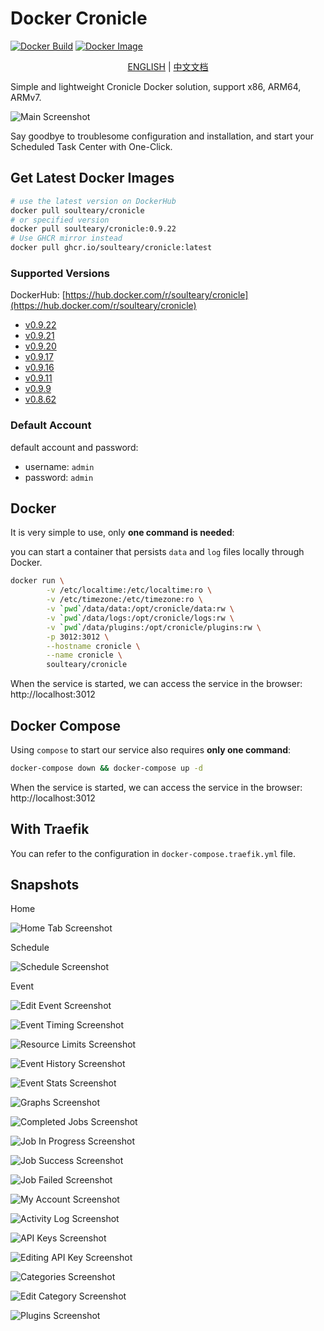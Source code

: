# Docker Cronicle

[![Docker Build](https://github.com/soulteary/docker-cronicle/actions/workflows/release.yml/badge.svg)](https://github.com/soulteary/docker-cronicle/actions/workflows/release.yml) [![Docker Image](https://img.shields.io/docker/pulls/soulteary/cronicle.svg)](https://hub.docker.com/r/soulteary/cronicle)

<p style="text-align: center;">
  <a href="README.md" target="_blank">ENGLISH</a> | <a href="README_CN.md">中文文档</a>
</p>

Simple and lightweight Cronicle Docker solution, support x86, ARM64, ARMv7.

![Main Screenshot](https://pixlcore.com/software/cronicle/screenshots-new/job-details-complete.png)

Say goodbye to troublesome configuration and installation, and start your Scheduled Task Center with One-Click.

## Get Latest Docker Images

```bash
# use the latest version on DockerHub
docker pull soulteary/cronicle
# or specified version
docker pull soulteary/cronicle:0.9.22
# Use GHCR mirror instead
docker pull ghcr.io/soulteary/cronicle:latest
```

### Supported Versions

DockerHub: [https://hub.docker.com/r/soulteary/cronicle](https://hub.docker.com/r/soulteary/cronicle)

- [v0.9.22](https://github.com/jhuckaby/Cronicle/releases/tag/v0.9.22)
- [v0.9.21](https://github.com/jhuckaby/Cronicle/releases/tag/v0.9.21)
- [v0.9.20](https://github.com/jhuckaby/Cronicle/releases/tag/v0.9.20)
- [v0.9.17](https://github.com/jhuckaby/Cronicle/releases/tag/v0.9.17)
- [v0.9.16](https://github.com/jhuckaby/Cronicle/releases/tag/v0.9.16)
- [v0.9.11](https://github.com/jhuckaby/Cronicle/releases/tag/v0.9.11)
- [v0.9.9](https://github.com/jhuckaby/Cronicle/releases/tag/v0.9.11)
- [v0.8.62](https://github.com/jhuckaby/Cronicle/releases/tag/v0.8.62)

### Default Account

default account and password:

- username: `admin`
- password: `admin`

## Docker

It is very simple to use, only **one command is needed**:

you can start a container that persists `data` and `log` files locally through Docker.

```bash
docker run \
        -v /etc/localtime:/etc/localtime:ro \
        -v /etc/timezone:/etc/timezone:ro \
        -v `pwd`/data/data:/opt/cronicle/data:rw \
        -v `pwd`/data/logs:/opt/cronicle/logs:rw \
        -v `pwd`/data/plugins:/opt/cronicle/plugins:rw \
        -p 3012:3012 \
        --hostname cronicle \
        --name cronicle \
        soulteary/cronicle
```

When the service is started, we can access the service in the browser: http://localhost:3012

## Docker Compose

Using `compose` to start our service also requires **only one command**:

```bash
docker-compose down && docker-compose up -d
```

When the service is started, we can access the service in the browser: http://localhost:3012

## With Traefik

You can refer to the configuration in `docker-compose.traefik.yml` file.

## Snapshots

Home

![Home Tab Screenshot](https://pixlcore.com/software/cronicle/screenshots-new/home.png)

Schedule

![Schedule Screenshot](https://pixlcore.com/software/cronicle/screenshots-new/schedule.png)

Event

![Edit Event Screenshot](https://pixlcore.com/software/cronicle/screenshots-new/edit-event.png)

![Event Timing Screenshot](https://pixlcore.com/software/cronicle/screenshots-new/edit-event-timing.png)

![Resource Limits Screenshot](https://pixlcore.com/software/cronicle/screenshots-new/edit-event-res-limits-new.png)

![Event History Screenshot](https://pixlcore.com/software/cronicle/screenshots-new/event-history.png)

![Event Stats Screenshot](https://pixlcore.com/software/cronicle/screenshots-new/event-stats.png)

![Graphs Screenshot](https://pixlcore.com/software/cronicle/screenshots-new/event-stats-graphs.png)

![Completed Jobs Screenshot](https://pixlcore.com/software/cronicle/screenshots-new/completed-jobs.png)

![Job In Progress Screenshot](https://pixlcore.com/software/cronicle/screenshots-new/job-live-progress.png)

![Job Success Screenshot](https://pixlcore.com/software/cronicle/screenshots-new/job-details-complete.png)

![Job Failed Screenshot](https://pixlcore.com/software/cronicle/screenshots-new/job-details-error.png)

![My Account Screenshot](https://pixlcore.com/software/cronicle/screenshots-new/my-account.png)

![Activity Log Screenshot](https://pixlcore.com/software/cronicle/screenshots-new/admin-activity-log.png)

![API Keys Screenshot](https://pixlcore.com/software/cronicle/screenshots-new/admin-api-keys.png)

![Editing API Key Screenshot](https://pixlcore.com/software/cronicle/screenshots-new/admin-api-keys-edit-2.png)

![Categories Screenshot](https://pixlcore.com/software/cronicle/screenshots-new/admin-categories.png)

![Edit Category Screenshot](https://pixlcore.com/software/cronicle/screenshots-new/admin-category-edit.png)

![Plugins Screenshot](https://pixlcore.com/software/cronicle/screenshots-new/admin-plugins.png)
